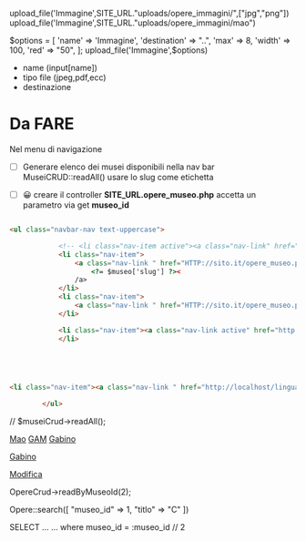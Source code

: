 upload_file('Immagine',SITE_URL."uploads/opere_immagini/",["jpg","png"])
upload_file('Immagine',SITE_URL."uploads/opere_immagini/mao")

$options = [
    'name' =>  'Immagine',
    'destination' => "..",
    'max' => 8,   
    'width' => 100,   
    'red' => "50",   
];
upload_file('Immagine',$options)

- name (input[name])
- tipo file (jpeg,pdf,ecc)
- destinazione

# Da FARE 

Nel menu di navigazione 

- [ ] Generare elenco dei musei disponibili nella nav bar
        MuseiCRUD::readAll()
        usare lo slug come etichetta 
  
- [ ] 😀 creare il controller **SITE_URL.opere_museo.php** accetta un parametro via get **museo_id**   

```html

<ul class="navbar-nav text-uppercase">

            <!-- <li class="nav-item active"><a class="nav-link" href="#">Home</a></li> -->
            <li class="nav-item">
                <a class="nav-link " href="HTTP://sito.it/opere_museo.php?museo_id=1">
                    <?= $museo['slug'] ?><
                /a>
            </li>
            <li class="nav-item">
                <a class="nav-link " href="HTTP://sito.it/opere_museo.php?museo_id=2">MAO</a>
            </li>

            <li class="nav-item"><a class="nav-link active" href="http://localhost/linguaggio_di_programmazione_php/06%20Cerca%20un%20opera%20non%20monolitico/opere_mao.php">MAO</a>
            </li>





<li class="nav-item"><a class="nav-link " href="http://localhost/linguaggio_di_programmazione_php/06%20Cerca%20un%20opera%20non%20monolitico/admin/opera_create_form.php">Aggiungi un opera</a></li>
        
        </ul>

```



// $museiCrud->readAll();

<a href="museo.it/opera_search?museo_id=;DROP%20TABLE%20opere;">Mao</a>
<a href="museo.it/opera_search?museo_id=3">GAM</a>
<a href="museo.it/opera_search?museo_id=5">Gabino</a>


<a href="museo.it/opera_search?museo_id=2&page=5">Gabino</a>


<a href="museo.it/opera_edit_form?opera_id=2">Modifica</a>

OpereCrud->readByMuseoId(2);



Opere::search([
    "museo_id" => 1,
    "titlo" => "C"
])

SELECT ...
... where museo_id = :museo_id // 2